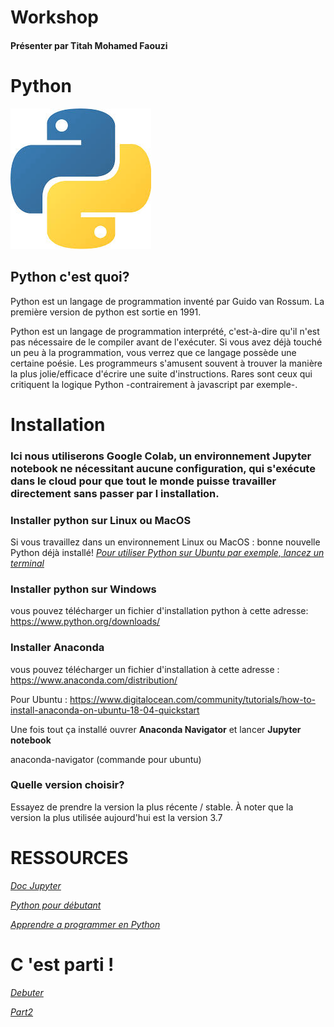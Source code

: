 # Workshop

#### Présenter par Titah Mohamed Faouzi

# Python
![](https://github.com/faouzifouz/Python/blob/master/python.jpg)
## Python c'est quoi?

Python est un langage de programmation inventé par Guido van Rossum. La première version de python est sortie en 1991.

Python est un langage de programmation interprété, c'est-à-dire qu'il n'est pas nécessaire de le compiler avant de l'exécuter. Si vous avez déjà touché un peu à la programmation, vous verrez que ce langage possède une certaine poésie. Les programmeurs s'amusent souvent à trouver la manière la plus jolie/efficace d'écrire une suite d'instructions. Rares sont ceux qui critiquent la logique Python -contrairement à javascript par exemple-. 

# Installation
###  Ici nous utiliserons Google Colab, un environnement Jupyter notebook ne nécessitant aucune configuration, qui s'exécute dans le cloud pour que tout le monde puisse travailler directement sans passer par l installation.

### Installer python sur Linux ou MacOS 

Si vous travaillez dans un environnement Linux ou MacOS : bonne nouvelle Python déjà installé! 
*[Pour utiliser Python sur Ubuntu par exemple, lancez un terminal ](https://python-django.dev/page-utiliser-interpreteur-python)*

### Installer python sur Windows 

vous pouvez télécharger un fichier d'installation python à cette adresse: https://www.python.org/downloads/

### Installer Anaconda

vous pouvez télécharger un fichier d'installation à cette adresse : https://www.anaconda.com/distribution/

Pour Ubuntu : https://www.digitalocean.com/community/tutorials/how-to-install-anaconda-on-ubuntu-18-04-quickstart

Une fois tout ça installé ouvrer **Anaconda Navigator** et lancer **Jupyter notebook**

anaconda-navigator (commande pour ubuntu)

### Quelle version choisir?

Essayez de prendre la version la plus récente / stable. À noter que la version la plus utilisée aujourd'hui est la version 3.7

# RESSOURCES


*[Doc Jupyter](https://jupyter.org/documentation)*

*[Python pour débutant](https://python-django.dev/)*

*[Apprendre a programmer en Python](https://openclassrooms.com/fr/courses/235344-apprenez-a-programmer-en-python/230659-decouvrez-python)*
# C 'est parti !

*[Debuter](https://github.com/faouzifouz/Python/blob/master/Initiation.md)* 

*[Part2](https://colab.research.google.com/drive/1zrlYP34O25feVKf5ymyfURj5v2DXnfx_)* 
